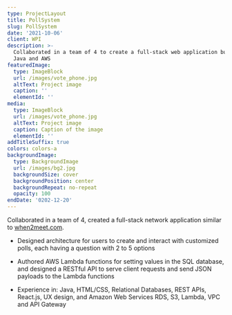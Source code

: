 ```yaml
---
type: ProjectLayout
title: PollSystem
slug: PollSystem
date: '2021-10-06'
client: WPI
description: >-
  Collaborated in a team of 4 to create a full-stack web application built on
  Java and AWS
featuredImage:
  type: ImageBlock
  url: /images/vote_phone.jpg
  altText: Project image
  caption: ''
  elementId: ''
media:
  type: ImageBlock
  url: /images/vote_phone.jpg
  altText: Project image
  caption: Caption of the image
  elementId: ''
addTitleSuffix: true
colors: colors-a
backgroundImage:
  type: BackgroundImage
  url: /images/bg2.jpg
  backgroundSize: cover
  backgroundPosition: center
  backgroundRepeat: no-repeat
  opacity: 100
endDate: '0202-12-20'
---
```

Collaborated in a team of 4, created a full-stack network application similar to [when2meet.com](when2meet.com).



*   Designed architecture for users to create and interact with customized polls, each having a question with 2 to 5
    options

*   Authored AWS Lambda functions for setting values in the SQL database, and designed a RESTful API
    to serve client requests and send JSON payloads to the Lambda functions

*   Experience in: Java, HTML/CSS, Relational Databases, REST APIs, React.js, UX design, and Amazon Web
    Services RDS, S3, Lambda, VPC and API Gateway 



